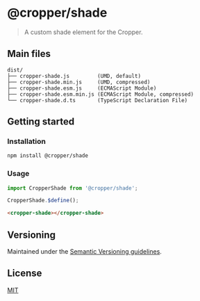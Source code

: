 # @cropper/shade

> A custom shade element for the Cropper.

## Main files

```text
dist/
├── cropper-shade.js         (UMD, default)
├── cropper-shade.min.js     (UMD, compressed)
├── cropper-shade.esm.js     (ECMAScript Module)
├── cropper-shade.esm.min.js (ECMAScript Module, compressed)
└── cropper-shade.d.ts       (TypeScript Declaration File)
```

## Getting started

### Installation

```sh
npm install @cropper/shade
```

### Usage

```js
import CropperShade from '@cropper/shade';

CropperShade.$define();
```

```html
<cropper-shade></cropper-shade>
```

## Versioning

Maintained under the [Semantic Versioning guidelines](https://semver.org).

## License

[MIT](https://opensource.org/licenses/MIT)

